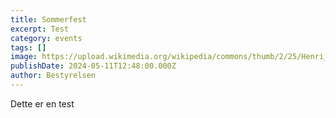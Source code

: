 ```yaml
---
title: Sommerfest
excerpt: Test
category: events
tags: []
image: https://upload.wikimedia.org/wikipedia/commons/thumb/2/25/Henri_Rousseau_%28French%29_-_A_Centennial_of_Independence_-_Google_Art_Project.jpg/2560px-Henri_Rousseau_%28French%29_-_A_Centennial_of_Independence_-_Google_Art_Project.jpg
publishDate: 2024-05-11T12:48:00.000Z
author: Bestyrelsen
---
```

Dette er en test
